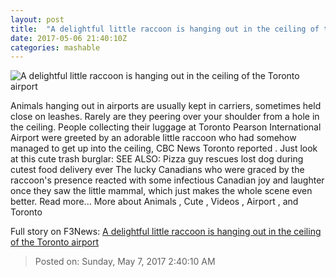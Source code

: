 ```yaml
---
layout: post
title:  "A delightful little raccoon is hanging out in the ceiling of the Toronto airport"
date: 2017-05-06 21:40:10Z
categories: mashable
---
```


![A delightful little raccoon is hanging out in the ceiling of the Toronto airport](http://i.amz.mshcdn.com/3FHp_GV_miiJa6r0WMxET0fkdwg=/1200x630/2017%2F05%2F06%2F97%2F94a27e9880284fe4a81abb948adbfe3f.dee7e.jpg)

Animals hanging out in airports are usually kept in carriers, sometimes held close on leashes. Rarely are they peering over your shoulder from a hole in the ceiling. People collecting their luggage at Toronto Pearson International Airport were greeted by an adorable little raccoon who had somehow managed to get up into the ceiling, CBC News Toronto reported . Just look at this cute trash burglar: SEE ALSO: Pizza guy rescues lost dog during cutest food delivery ever The lucky Canadians who were graced by the raccoon's presence reacted with some infectious Canadian joy and laughter once they saw the little mammal, which just makes the whole scene even better. Read more... More about Animals , Cute , Videos , Airport , and Toronto


Full story on F3News: [A delightful little raccoon is hanging out in the ceiling of the Toronto airport](http://www.f3nws.com/n/YznUWD)

> Posted on: Sunday, May 7, 2017 2:40:10 AM

